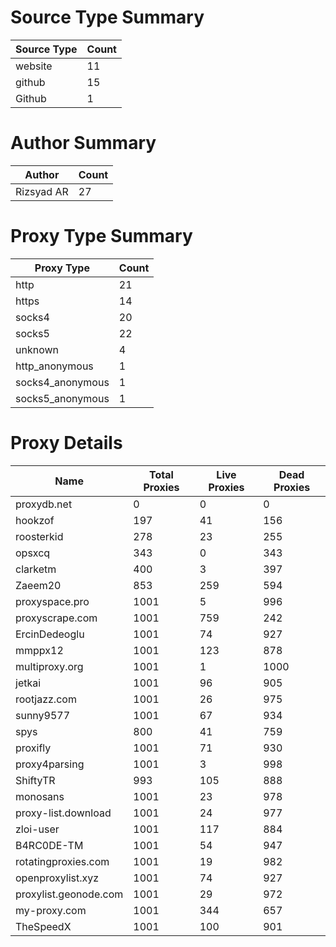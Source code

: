 # Source Type Summary

| Source Type | Count |
|-------------|-------|
| website | 11 |
| github | 15 |
| Github | 1 |


# Author Summary

| Author | Count |
|--------|-------|
| Rizsyad AR | 27 |


# Proxy Type Summary

| Proxy Type | Count |
|------------|-------|
| http | 21 |
| https | 14 |
| socks4 | 20 |
| socks5 | 22 |
| unknown | 4 |
| http_anonymous | 1 |
| socks4_anonymous | 1 |
| socks5_anonymous | 1 |


# Proxy Details

| Name | Total Proxies | Live Proxies | Dead Proxies |
|------|---------------|--------------|---------------|
| proxydb.net | 0 | 0 | 0 |
| hookzof | 197 | 41 | 156 |
| roosterkid | 278 | 23 | 255 |
| opsxcq | 343 | 0 | 343 |
| clarketm | 400 | 3 | 397 |
| Zaeem20 | 853 | 259 | 594 |
| proxyspace.pro | 1001 | 5 | 996 |
| proxyscrape.com | 1001 | 759 | 242 |
| ErcinDedeoglu | 1001 | 74 | 927 |
| mmppx12 | 1001 | 123 | 878 |
| multiproxy.org | 1001 | 1 | 1000 |
| jetkai | 1001 | 96 | 905 |
| rootjazz.com | 1001 | 26 | 975 |
| sunny9577 | 1001 | 67 | 934 |
| spys | 800 | 41 | 759 |
| proxifly | 1001 | 71 | 930 |
| proxy4parsing | 1001 | 3 | 998 |
| ShiftyTR | 993 | 105 | 888 |
| monosans | 1001 | 23 | 978 |
| proxy-list.download | 1001 | 24 | 977 |
| zloi-user | 1001 | 117 | 884 |
| B4RC0DE-TM | 1001 | 54 | 947 |
| rotatingproxies.com | 1001 | 19 | 982 |
| openproxylist.xyz | 1001 | 74 | 927 |
| proxylist.geonode.com | 1001 | 29 | 972 |
| my-proxy.com | 1001 | 344 | 657 |
| TheSpeedX | 1001 | 100 | 901 |
